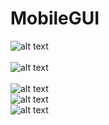 # MobileGUI
![alt text](https://raw.githubusercontent.com/tomvalk/RemoteGUI-Releases/main/Screenshot_MobileGUI/MobileGUI_GUI.png)	<br/>	
![alt text](https://raw.githubusercontent.com/tomvalk/RemoteGUI-Releases/main/Screenshot_MobileGUI/MobileGUI_Start.png)	<br/>	
![alt text](https://raw.githubusercontent.com/tomvalk/RemoteGUI-Releases/main/Screenshot_MobileGUI/MobileGUI_Connected.png )	<br/>
![alt text](https://raw.githubusercontent.com/tomvalk/RemoteGUI-Releases/main/Screenshot_MobileGUI/MobileGUI_XML_Commands.png )	<br/>
![alt text](https://raw.githubusercontent.com/tomvalk/RemoteGUI-Releases/main/Screenshot_MobileGUI/MobileGUI_Light.png )	<br/>
